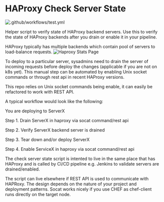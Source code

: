 # HAProxy Check Server State

![.github/workflows/test.yml](https://github.com/Harmannz/HAProxyStateChecker/workflows/.github/workflows/test.yml/badge.svg)

Helper script to verify state of HAProxy backend servers.
Use this to verify the state of HAProxy backends after you drain or enable it in your pipeline.

HAProxy typically has multiple backends which contain pool of servers to load-balance requests. 
![Haproxy Stats Page](https://cdn.haproxy.com/wp-content/uploads/2019/05/haproxy_stats.png)

To deploy to a particular server, sysadmins need to drain the server of incoming requests before deploy the changes (applicable if you are not on k8s yet).
This manual step can be automated by enabling Unix socket commands or through rest api in recent HAProxy versions.

This repo relies on Unix socket commands being enable, it can easily be refactored to work with REST API.

A typical workflow would look like the following:

You are deploying to ServerX

Step 1.
    Drain ServerX in haproxy via socat command/rest api
    
Step 2. 
    Verify ServerX backend server is drained
    
Step 3. 
    Tear down and/or deploy ServerX
    
Step 4. 
    Enable ServiceX in haproxy via socat command/rest api
    

The check server state script is intented to live in the same place that has HAProxy and is called by CI/CD pipeline e.g. Jenkins to validate servers are drained/enabled.

The script can live elsewhere if REST API is used to communicate with HAPRoxy. The design depends on the nature of your project and deployment patterns. Socat works nicely if you use CHEF as chef-client runs directly on the target node.    
 
